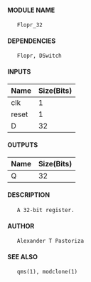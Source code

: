 #### MODULE NAME
       Flopr_32

#### DEPENDENCIES
       Flopr, DSwitch

#### INPUTS
Name  | Size(Bits)
------|------------
clk  |     1      
reset |     1      
D   |     32     

#### OUTPUTS
Name | Size(Bits)
-----|------------
Q   |     32     

#### DESCRIPTION
       A 32-bit register.

#### AUTHOR
       Alexander T Pastoriza

#### SEE ALSO
       qms(1), modclone(1)

